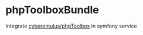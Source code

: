 # phpToolboxBundle

Integrate [cyberomulus/phpToolbox](https://github.com/cyberomulus/phpToolbox) in symfony service